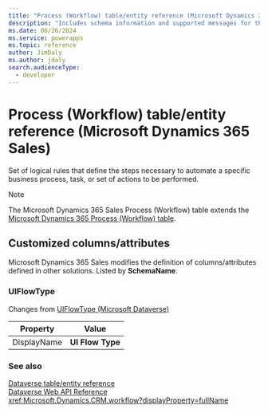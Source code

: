 ```yaml
---
title: "Process (Workflow) table/entity reference (Microsoft Dynamics 365 Sales)"
description: "Includes schema information and supported messages for the Process (Workflow) table/entity with Microsoft Dynamics 365 Sales."
ms.date: 08/26/2024
ms.service: powerapps
ms.topic: reference
author: JimDaly
ms.author: jdaly
search.audienceType: 
  - developer
---
```


# Process (Workflow) table/entity reference (Microsoft Dynamics 365 Sales)

Set of logical rules that define the steps necessary to automate a specific business process, task, or set of actions to be performed.

> [!NOTE]
> The Microsoft Dynamics 365 Sales Process (Workflow) table extends the [Microsoft Dynamics 365 Process (Workflow) table](/dynamics365/developer/entities/workflow).



## Customized columns/attributes

Microsoft Dynamics 365 Sales modifies the definition of columns/attributes defined in other solutions. Listed by **SchemaName**.

### <a name="BKMK_UIFlowType"></a> UIFlowType

Changes from [UIFlowType (Microsoft Dataverse)](/power-apps/developer/data-platform/reference/entities/workflow#BKMK_UIFlowType)

|Property|Value|
|---|---|
|DisplayName|**UI Flow Type**|




### See also

[Dataverse table/entity reference](../about-entity-reference.md)  
[Dataverse Web API Reference](/power-apps/developer/data-platform/webapi/reference/about)   
<xref:Microsoft.Dynamics.CRM.workflow?displayProperty=fullName>
